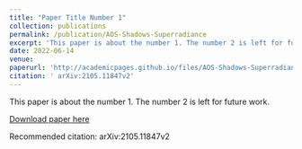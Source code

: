 ```yaml
---
title: "Paper Title Number 1"
collection: publications
permalink: /publication/AOS-Shadows-Superradiance
excerpt: 'This paper is about the number 1. The number 2 is left for future work.'
date: 2022-06-14
venue: 
paperurl: 'http://academicpages.github.io/files/AOS-Shadows-Superradiance-2105.11847.pdf'
citation: ' arXiv:2105.11847v2'
---
```

This paper is about the number 1. The number 2 is left for future work.

[Download paper here](http://academicpages.github.io/files/AOS-Shadows-Superradiance-2105.11847.pdf)

Recommended citation:  arXiv:2105.11847v2